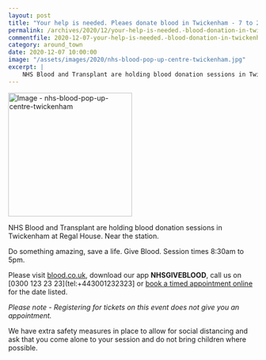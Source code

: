 ```yaml
---
layout: post
title: "Your help is needed. Pleaes donate blood in Twickenham - 7 to 21 December 2020"
permalink: /archives/2020/12/your-help-is-needed.-blood-donation-in-twickenham-7-to-21-december-2020.html
commentfile: 2020-12-07-your-help-is-needed.-blood-donation-in-twickenham-7-to-21-december-2020
category: around_town
date: 2020-12-07 10:00:00
image: "/assets/images/2020/nhs-blood-pop-up-centre-twickenham.jpg"
excerpt: |
    NHS Blood and Transplant are holding blood donation sessions in Twickenham at Regal House. Near the station.
---
```

<a href="/assets/images/2020/nhs-blood-pop-up-centre-twickenham.jpg" title="Click for a larger image"><img src="/assets/images/2020/nhs-blood-pop-up-centre-twickenham-thumb.jpg" width="250" alt="Image - nhs-blood-pop-up-centre-twickenham"  class="photo right"/></a>

NHS Blood and Transplant are holding blood donation sessions in Twickenham at Regal House. Near the station.

Do something amazing, save a life. Give Blood. Session times 8:30am to 5pm.

Please visit [blood.co.uk](https://www.blood.co.uk), download our app **NHSGIVEBLOOD**, call us on [0300 123 23 23](tel:+443001232323] or [book a timed appointment online](https://www.blood.co.uk/the-donation-process/registering-online/) for the date listed.

*Please note - Registering for tickets on this event does not give you an appointment.*

We have extra safety measures in place to allow for social distancing and ask that you come alone to your session and do not bring children where possible.
